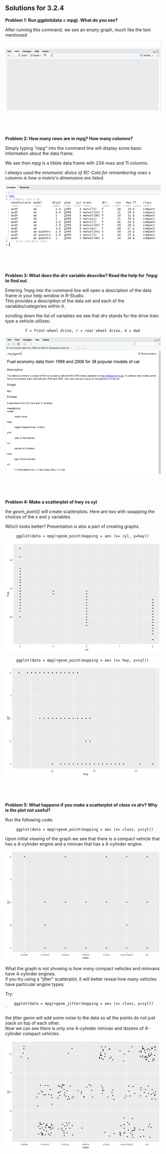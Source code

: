 ## Solutions for 3.2.4 

**Problem 1: Run ggplot(data = mpg). What do you see?**

After running this command, we see an empty graph, much like the text mentioned
     
![image](/images/Exercise3.2.4.1.png)
  
&nbsp;   
&nbsp;   
&nbsp;   
   
**Problem 2: How many rows are in mpg? How many columns?**

Simply typing *"mpg"* into the command line will display some basic information about the data frame:
     
We see then *mpg* is a tibble data frame with 234 rows and 11 columns.  

*I always used the mnemonic divice of RC-Cola for remembering rows x columns is how a matrix's dimensions are listed.*
 
![image](/images/Exercise3.2.4.2.png)
  
&nbsp;   
&nbsp;   
&nbsp;   
  
   
     
  
**Problem 3: What does the *drv* variable describe? Read the help for *?mpg* to find out.**

Entering *?mpg* into the command line will open a description of the data frame in your help window in R-Studio.  
This provides a description of the data set and each of the variables/categories within it.

scrolling down the list of variables we see that *drv* stands for the drive train type a vehicle utilizes:
             
             f = front-wheel drive, r = rear wheel drive, 4 = 4wd
             
![image](/images/Exercise3.2.4.3.png)
     
     
&nbsp;   
&nbsp;   
&nbsp;   
 
     
             
**Problem 4: Make a scatterplot of hwy vs cyl**

the *geom_point()* will create scatterplots.  Here are two with swapping the choices of the x and y variables. 

Which looks better? Presentation is also a part of creating graphs.
```
     ggplot(data = mpg)+geom_point(mapping = aes (x= cyl, y=hwy))
```
![image](/images/Exercise3.2.4.4a.png)

```
     ggplot(data = mpg)+geom_point(mapping = aes (x= hwy, y=cyl))
```
![image](/images/Exercise3.2.4.4b.png)


&nbsp;   
&nbsp;   
&nbsp;   



**Problem 5: What happens if you make a scatterplot of *class* vs *drv*? Why is the plot not useful?**

Run the following code:  
```
     ggplot(data = mpg)+geom_point(mapping = aes (x= class, y=cyl))
```
Upon initial viewing of the graph we see that there is a compact vehicle that has a 4-cylinder engine and a minivan that has a 4-cylinder engine.
   
   
![image](/images/Exercise3.2.4.5a.png)
   
   What the graph is not showing is *how many* compact vehicles and minivans have 4-cylinder engines.  
   if you try using a "jitter" scatterplot, it will better reveal how many vehicles have particular engine types:
   
   Try:
   ```
       ggplot(data = mpg)+geom_jitter(mapping = aes (x= class, y=cyl))   `
   ```
   the jitter geom will add some noise to the data so all the points do not just stack on top of each other.  
   Now we can see there is only one 4-cylinder minivan and dozens of 4-cylinder compact vehicles.
   
   
![image](/images/Exercise3.2.4.5b.png)
&nbsp;   
&nbsp;   
&nbsp;   

